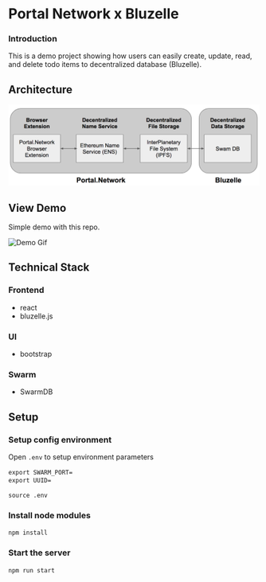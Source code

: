 # Portal Network x Bluzelle


### Introduction

This is a demo project showing how users can easily create, update, read, and delete todo items to decentralized database (Bluzelle).

## Architecture
![Architecture](./img/Architecture.png)

## View Demo
Simple demo with this repo.

![Demo Gif](./img/demo.gif)

## Technical Stack

### Frontend
- react
- bluzelle.js

### UI
- bootstrap

### Swarm
- SwarmDB

## Setup

### Setup config environment

Open `.env` to setup environment parameters
```
export SWARM_PORT=
export UUID= 
```

```
source .env
```

### Install node modules

```
npm install
```


### Start the server

```
npm run start
```
